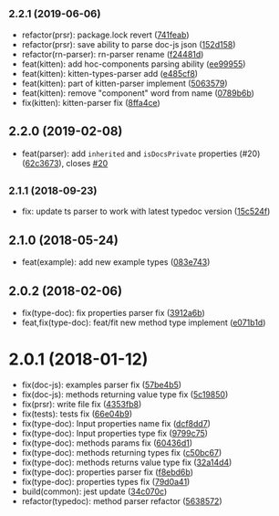 <a name="2.2.1"></a>
## <small>2.2.1 (2019-06-06)</small>

* refactor(prsr): package.lock revert ([741feab](https://github.com/akveo/doc-prsr/commit/741feab))
* refactor(prsr): save ability to parse doc-js json ([152d158](https://github.com/akveo/doc-prsr/commit/152d158))
* refactor(rn-parser): rn-parser rename ([f24481d](https://github.com/akveo/doc-prsr/commit/f24481d))
* feat(kitten): add hoc-components parsing ability ([ee99955](https://github.com/akveo/doc-prsr/commit/ee99955))
* feat(kitten): kitten-types-parser add ([e485cf8](https://github.com/akveo/doc-prsr/commit/e485cf8))
* feat(kitten): part of kitten-parser implement ([5063579](https://github.com/akveo/doc-prsr/commit/5063579))
* feat(kitten): remove "component" word from name ([0789b6b](https://github.com/akveo/doc-prsr/commit/0789b6b))
* fix(kitten): kitten-parser fix ([8ffa4ce](https://github.com/akveo/doc-prsr/commit/8ffa4ce))



<a name="2.2.0"></a>
## 2.2.0 (2019-02-08)

* feat(parser): add `inherited` and `isDocsPrivate` properties (#20) ([62c3673](https://github.com/akveo/doc-prsr/commit/62c3673)), closes [#20](https://github.com/akveo/doc-prsr/issues/20)



<a name="2.1.1"></a>
## <small>2.1.1 (2018-09-23)</small>

* fix: update ts parser to work with latest typedoc version ([15c524f](https://github.com/akveo/doc-prsr/commit/15c524f))



<a name="2.1.0"></a>
## 2.1.0 (2018-05-24)

* feat(example): add new example types ([083e743](https://github.com/akveo/doc-prsr/commit/083e743))


<a name="2.0.2"></a>
## 2.0.2 (2018-02-06)

* fix(type-doc): fix properties parser fix ([3912a6b](https://github.com/akveo/doc-prsr/commit/3912a6b))
* feat,fix(type-doc): feat/fit new method type implement ([e071b1d](https://github.com/akveo/doc-prsr/commit/e071b1d))


<a name="2.0.1"></a>
# 2.0.1 (2018-01-12)

* fix(doc-js): examples parser fix ([57be4b5](https://github.com/32penkin/doc-tool/commit/57be4b5))
* fix(doc-js): methods returning value type fix ([5c19850](https://github.com/32penkin/doc-tool/commit/5c19850))
* fix(prsr): write file fix ([4353fb8](https://github.com/32penkin/doc-tool/commit/4353fb8))
* fix(tests): tests fix ([66e04b9](https://github.com/32penkin/doc-tool/commit/66e04b9))
* fix(type-doc): Input properties name fix ([dcf8dd7](https://github.com/32penkin/doc-tool/commit/dcf8dd7))
* fix(type-doc): Input properties type fix ([9799c75](https://github.com/32penkin/doc-tool/commit/9799c75))
* fix(type-doc): methods params fix ([60436d1](https://github.com/32penkin/doc-tool/commit/60436d1))
* fix(type-doc): methods returning types fix ([c50bc67](https://github.com/32penkin/doc-tool/commit/c50bc67))
* fix(type-doc): methods returns value type fix ([32a14d4](https://github.com/32penkin/doc-tool/commit/32a14d4))
* fix(type-doc): properties parser fix ([f8ebd6b](https://github.com/32penkin/doc-tool/commit/f8ebd6b))
* fix(type-doc): properties types fix ([79d0a41](https://github.com/32penkin/doc-tool/commit/79d0a41))
* build(common): jest update ([34c070c](https://github.com/32penkin/doc-tool/commit/34c070c))
* refactor(typedoc): method parser refactor ([5638572](https://github.com/32penkin/doc-tool/commit/5638572))



